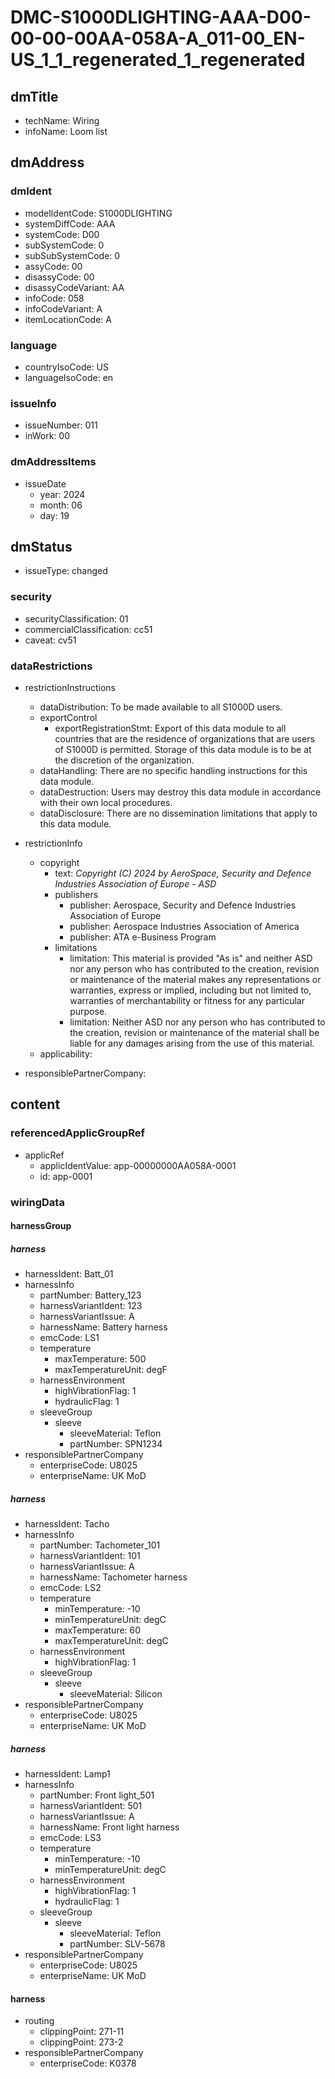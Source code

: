 # DMC-S1000DLIGHTING-AAA-D00-00-00-00AA-058A-A_011-00_EN-US_1_1_regenerated_1_regenerated

## dmTitle
* techName: Wiring
* infoName: Loom list

## dmAddress
### dmIdent
* modelIdentCode: S1000DLIGHTING
* systemDiffCode: AAA
* systemCode: D00
* subSystemCode: 0
* subSubSystemCode: 0
* assyCode: 00
* disassyCode: 00
* disassyCodeVariant: AA
* infoCode: 058
* infoCodeVariant: A
* itemLocationCode: A

### language
* countryIsoCode: US
* languageIsoCode: en

### issueInfo
* issueNumber: 011
* inWork: 00

### dmAddressItems
* issueDate
    * year: 2024
    * month: 06
    * day: 19

## dmStatus
* issueType: changed

### security
* securityClassification: 01
* commercialClassification: cc51
* caveat: cv51

### dataRestrictions
* restrictionInstructions
    * dataDistribution: To be made available to all S1000D users.
    * exportControl
        * exportRegistrationStmt: Export of this data module to all countries that are the residence of organizations that are users of S1000D is permitted. Storage of this data module is to be at the discretion of the organization.
    * dataHandling: There are no specific handling instructions for this data module.
    * dataDestruction: Users may destroy this data module in accordance with their own local procedures.
    * dataDisclosure: There are no dissemination limitations that apply to this data module.
* restrictionInfo
    * copyright
        * text: *Copyright (C) 2024 by AeroSpace, Security and Defence Industries Association of Europe - ASD*
        * publishers
            * publisher: Aerospace, Security and Defence Industries Association of Europe
            * publisher: Aerospace Industries Association of America
            * publisher: ATA e-Business Program
        * limitations
            * limitation: This material is provided "As is" and neither ASD nor any person who has contributed to the creation, revision or maintenance of the material makes any representations or warranties, express or implied, including but not limited to, warranties of merchantability or fitness for any particular purpose.
            * limitation: Neither ASD nor any person who has contributed to the creation, revision or maintenance of the material shall be liable for any damages arising from the use of this material.
    * applicability: 

* responsiblePartnerCompany: 

## content
### referencedApplicGroupRef
* applicRef
    * applicIdentValue: app-00000000AA058A-0001
    * id: app-0001

### wiringData
#### harnessGroup
##### harness
* harnessIdent: Batt_01
* harnessInfo
    * partNumber: Battery_123
    * harnessVariantIdent: 123
    * harnessVariantIssue: A
    * harnessName: Battery harness
    * emcCode: LS1
    * temperature
        * maxTemperature: 500
        * maxTemperatureUnit: degF
    * harnessEnvironment
        * highVibrationFlag: 1
        * hydraulicFlag: 1
    * sleeveGroup
        * sleeve
            * sleeveMaterial: Teflon
            * partNumber: SPN1234
* responsiblePartnerCompany
    * enterpriseCode: U8025
    * enterpriseName: UK MoD

##### harness
* harnessIdent: Tacho
* harnessInfo
    * partNumber: Tachometer_101
    * harnessVariantIdent: 101
    * harnessVariantIssue: A
    * harnessName: Tachometer harness
    * emcCode: LS2
    * temperature
        * minTemperature: -10
        * minTemperatureUnit: degC
        * maxTemperature: 60
        * maxTemperatureUnit: degC
    * harnessEnvironment
        * highVibrationFlag: 1
    * sleeveGroup
        * sleeve
            * sleeveMaterial: Silicon
* responsiblePartnerCompany
    * enterpriseCode: U8025
    * enterpriseName: UK MoD

##### harness
* harnessIdent: Lamp1
* harnessInfo
    * partNumber: Front light_501
    * harnessVariantIdent: 501
    * harnessVariantIssue: A
    * harnessName: Front light harness
    * emcCode: LS3
    * temperature
        * minTemperature: -10
        * minTemperatureUnit: degC
    * harnessEnvironment
        * highVibrationFlag: 1
        * hydraulicFlag: 1
    * sleeveGroup
        * sleeve
            * sleeveMaterial: Teflon
            * partNumber: SLV-5678
* responsiblePartnerCompany
    * enterpriseCode: U8025
    * enterpriseName: UK MoD

#### harness
* routing
    * clippingPoint: 271-11
    * clippingPoint: 273-2
* responsiblePartnerCompany
    * enterpriseCode: K0378